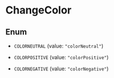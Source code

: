

# ChangeColor

## Enum


* `COLORNEUTRAL` (value: `"colorNeutral"`)

* `COLORPOSITIVE` (value: `"colorPositive"`)

* `COLORNEGATIVE` (value: `"colorNegative"`)




